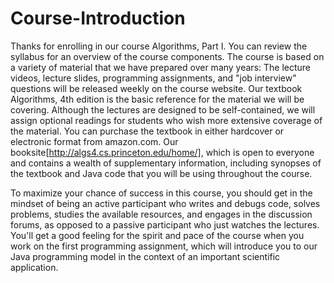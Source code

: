 # Course-Introduction

Thanks for enrolling in our course Algorithms, Part I. You can review the syllabus for an overview of the course components. The course is based on a variety of material that we have prepared over many years:
    The lecture videos, lecture slides, programming assignments, and "job interview" questions will be released weekly on the course website.
    Our textbook Algorithms, 4th edition is the basic reference for the material we will be covering. Although the lectures are designed to be self-contained, we will assign optional readings for students who wish more extensive coverage of the material. You can purchase the textbook in either hardcover or electronic format from amazon.com.
    Our booksite[http://algs4.cs.princeton.edu/home/], which is open to everyone and contains a wealth of supplementary information, including synopses of the textbook and Java code that you will be using throughout the course. 

To maximize your chance of success in this course, you should get in the mindset of being an active participant who writes and debugs code, solves problems, studies the available resources, and engages in the discussion forums, as opposed to a passive participant who just watches the lectures. You'll get a good feeling for the spirit and pace of the course when you work on the first programming assignment, which will introduce you to our Java programming model in the context of an important scientific application.
